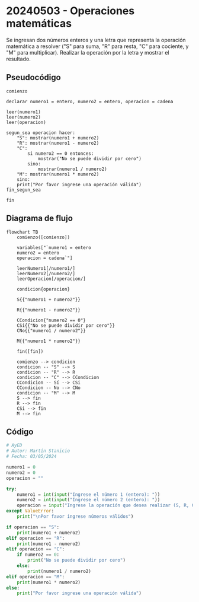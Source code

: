 # 20240503 - Operaciones matemáticas

Se ingresan dos números enteros y una letra que representa la operación matemática a resolver ("S" para suma, "R" para resta, "C" para cociente, y "M" para multiplicar). Realizar la operación por la letra y mostrar el resultado.

## Pseudocódigo

```
comienzo

declarar numero1 = entero, numero2 = entero, operacion = cadena

leer(numero1)
leer(numero2)
leer(operacion)

segun_sea operacion hacer:
    "S": mostrar(numero1 + numero2)
    "R": mostrar(numero1 - numero2)
    "C":
        si numero2 == 0 entonces:
            mostrar("No se puede dividir por cero")
        sino:
            mostrar(numero1 / numero2)
    "M": mostrar(numero1 * numero2)
    sino:
    print("Por favor ingrese una operación válida")
fin_segun_sea

fin
```

## Diagrama de flujo

```mermaid
flowchart TB
	comienzo([comienzo])
    
	variables["`numero1 = entero
	numero2 = entero
	operacion = cadena`"]
    
	leerNumero1[/numero1/]
    leerNumero2[/numero2/]
    leerOperacion[/operacion/]
    
    condicion{operacion}
    
    S{{"numero1 + numero2"}}
    
    R{{"numero1 - numero2"}}
    
    CCondicion{"numero2 == 0"}
    CSi{{"No se puede dividir por cero"}}
    CNo{{"numero1 / numero2"}}
    
	M{{"numero1 * numero2"}}
    
	fin([fin])
    
	comienzo --> condicion
	condicion -- "S" --> S
	condicion -- "R" --> R
	condicion -- "C" --> CCondicion
	CCondicion -- Sí --> CSi
	CCondicion -- No --> CNo
	condicion -- "M" --> M
	S --> fin
	R --> fin
	CSi --> fin
	M --> fin
```

## Código

```python
# AyED
# Autor: Martín Stanicio
# Fecha: 03/05/2024

numero1 = 0
numero2 = 0
operacion = ""

try:
    numero1 = int(input("Ingrese el número 1 (entero): "))
    numero2 = int(input("Ingrese el número 2 (entero): "))
    operacion = input("Ingrese la operación que desea realizar (S, R, C o M): ")
except ValueError:
    print("\nPor favor ingrese números válidos")

if operacion == "S":
    print(numero1 + numero2)
elif operacion == "R":
    print(numero1 - numero2)
elif operacion == "C":
    if numero2 == 0:
        print("No se puede dividir por cero")
    else:
        print(numero1 / numero2)
elif operacion == "M":
    print(numero1 * numero2)
else:
    print("Por favor ingrese una operación válida")
```
